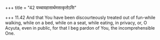 +++
title = "42 यच्चावहासार्थमसत्कृतोऽसि"

+++
11.42 And that You have been discourteously treated out of fun-while
walking, while on a bed, while on a seat, while eating, in privacy, or,
O Acyuta, even in public, for that I beg pardon of You, the
incomprehensible One.

